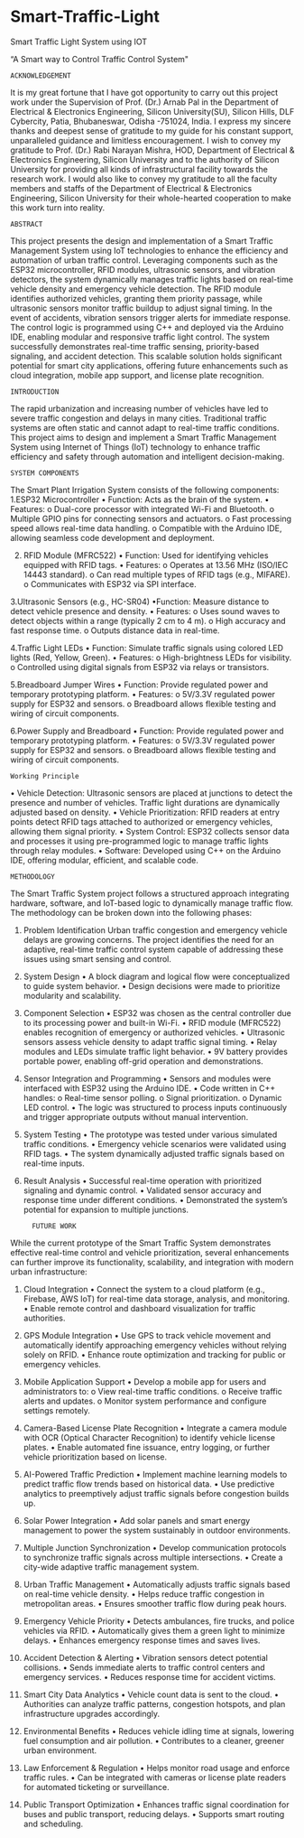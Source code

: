   # Smart-Traffic-Light

  Smart Traffic Light System using IOT

“A Smart way to Control Traffic Control System"




    ACKNOWLEDGEMENT

It is my great fortune that I have got opportunity to carry out this project work under the Supervision of Prof. (Dr.) Arnab Pal in the Department of Electrical & Electronics Engineering, Silicon
University(SU), Silicon Hills, DLF Cybercity, Patia, Bhubaneswar, Odisha -751024, India.
I express my sincere thanks and deepest sense of gratitude to my guide for his constant support, unparalleled guidance and limitless encouragement. I wish to convey my gratitude to Prof. (Dr.) Rabi
Narayan Mishra, HOD, Department of Electrical & Electronics Engineering, Silicon University and to the authority of Silicon
University for providing all kinds of infrastructural facility towards the research work. I would also like to convey my gratitude to all the
faculty members and staffs of the Department of Electrical &
Electronics Engineering, Silicon University for their whole-hearted cooperation to make this work turn into reality.
 
    ABSTRACT

This project presents the design and implementation of a Smart Traffic Management System using IoT technologies to enhance the efficiency and automation of urban traffic control. Leveraging components such as the ESP32 microcontroller, RFID modules, ultrasonic sensors, and vibration detectors, the system dynamically manages traffic lights based on real-time vehicle density and emergency vehicle detection.
The RFID module identifies authorized vehicles, granting them priority passage, while ultrasonic sensors monitor traffic buildup to adjust signal timing. In the event of accidents, vibration sensors trigger alerts for immediate response.
The control logic is programmed using C++ and deployed via the Arduino IDE, enabling modular and responsive traffic light control. The system successfully demonstrates real-time traffic sensing, priority-based signaling, and accident detection. This scalable solution holds significant potential for smart city applications, offering future enhancements such as cloud integration, mobile app support, and license plate recognition.



 
    INTRODUCTION

The rapid urbanization and increasing number of vehicles have led to severe traffic congestion and delays in many cities.
Traditional traffic systems are often static and cannot adapt to real-time traffic conditions. This project aims to design and implement a Smart Traffic Management System using Internet of Things (IoT) technology to enhance traffic efficiency and safety through automation and intelligent decision-making. 

 
    SYSTEM COMPONENTS
The Smart Plant Irrigation System consists of the following components:
1.ESP32 Microcontroller
  •	Function: Acts as the brain of the system.
  •	Features:
    o	Dual-core processor with integrated Wi-Fi and Bluetooth.
    o	Multiple GPIO pins for connecting sensors and actuators.
    o	Fast processing speed allows real-time data handling.
    o	Compatible with the Arduino IDE, allowing seamless code development and deployment.

2. RFID Module (MFRC522)
  •	Function: Used for identifying vehicles equipped with RFID tags.
  •	Features:
     o	Operates at 13.56 MHz (ISO/IEC 14443 standard).
     o	Can read multiple types of RFID tags (e.g., MIFARE).
     o	Communicates with ESP32 via SPI interface.
 
3.Ultrasonic Sensors (e.g., HC-SR04)
  •Function: Measure distance to detect vehicle presence and density.
  •	Features:
    o	Uses sound waves to detect objects within a range (typically 2 cm to 4 m).
    o	High accuracy and fast response time.
    o	Outputs distance data in real-time.

4.Traffic Light LEDs
  •	Function: Simulate traffic signals using colored LED lights (Red, Yellow, Green).
  •	Features:
    o	High-brightness LEDs for visibility.
    o	Controlled using digital signals from ESP32 via relays or transistors.
 
5.Breadboard Jumper Wires
  •	Function: Provide regulated power and temporary prototyping platform.
  •	Features:
    o	5V/3.3V regulated power supply for ESP32 and sensors.
    o	Breadboard allows flexible testing and wiring of circuit components.

6.Power Supply and Breadboard
  •	Function: Provide regulated power and temporary prototyping platform.
  •	Features:
    o	5V/3.3V regulated power supply for ESP32 and sensors.
    o	Breadboard allows flexible testing and wiring of circuit components.
 
 
 


    Working Principle
•	Vehicle Detection: Ultrasonic sensors are placed at junctions to detect the presence and number of vehicles. Traffic light durations are dynamically adjusted based on density.
•	Vehicle Prioritization: RFID readers at entry points detect RFID tags attached to authorized or emergency vehicles, allowing them signal priority.
•	System Control: ESP32 collects sensor data and processes it using pre-programmed logic to manage traffic lights through relay modules.
•	Software: Developed using C++ on the Arduino IDE, offering modular, efficient, and scalable code.
 
    METHODOLOGY

The Smart Traffic System project follows a structured approach integrating hardware, software, and IoT-based logic to dynamically manage traffic flow. The methodology can be broken down into the following phases:
1. Problem Identification
Urban traffic congestion and emergency vehicle delays are growing concerns. The project identifies the need for an adaptive, real-time traffic control system capable of addressing these issues using smart sensing and control.

2. System Design
•	A block diagram and logical flow were conceptualized to guide system behavior.
•	Design decisions were made to prioritize modularity and scalability.

3. Component Selection
•	ESP32 was chosen as the central controller due to its processing power and built-in Wi-Fi.
•	RFID module (MFRC522) enables recognition of emergency or authorized vehicles.
•	Ultrasonic sensors assess vehicle density to adapt traffic signal timing.
•	Relay modules and LEDs simulate traffic light behavior.
•	9V battery provides portable power, enabling off-grid operation and demonstrations.

4. Sensor Integration and Programming
•	Sensors and modules were interfaced with ESP32 using the Arduino IDE.
•	Code written in C++ handles:
  o	Real-time sensor polling.
  o	Signal prioritization.
  o Dynamic LED control.
•	The logic was structured to process inputs continuously and trigger appropriate outputs without manual intervention.

5. System Testing
•	The prototype was tested under various simulated traffic conditions.
•	Emergency vehicle scenarios were validated using RFID tags.
•	The system dynamically adjusted traffic signals based on real-time inputs.

6. Result Analysis
•	Successful real-time operation with prioritized signaling and dynamic control.
•	Validated sensor accuracy and response time under different conditions.
•	Demonstrated the system’s potential for expansion to multiple junctions.
 

         FUTURE WORK

While the current prototype of the Smart Traffic System demonstrates effective real-time control and vehicle prioritization, several enhancements can further improve its functionality, scalability, and integration with modern urban infrastructure:

1. Cloud Integration
•	Connect the system to a cloud platform (e.g., Firebase, AWS IoT) for real-time data storage, analysis, and monitoring.
•	Enable remote control and dashboard visualization for traffic authorities.

2. GPS Module Integration
•	Use GPS to track vehicle movement and automatically identify approaching emergency vehicles without relying solely on RFID.
•	Enhance route optimization and tracking for public or emergency vehicles.

3. Mobile Application Support
•	Develop a mobile app for users and administrators to:
  o	View real-time traffic conditions.
  o	Receive traffic alerts and updates.
  o	Monitor system performance and configure settings remotely.

4. Camera-Based License Plate Recognition
•	Integrate a camera module with OCR (Optical Character Recognition) to identify vehicle license plates.
•	Enable automated fine issuance, entry logging, or further vehicle prioritization based on license.

5. AI-Powered Traffic Prediction
•	Implement machine learning models to predict traffic flow trends based on historical data.
•	Use predictive analytics to preemptively adjust traffic signals before congestion builds up.

6. Solar Power Integration
•	Add solar panels and smart energy management to power the system sustainably in outdoor environments.

7. Multiple Junction Synchronization
•	Develop communication protocols to synchronize traffic signals across multiple intersections.
•	Create a city-wide adaptive traffic management system.


 
 



1. Urban Traffic Management
•	Automatically adjusts traffic signals based on real-time vehicle density.
•	Helps reduce traffic congestion in metropolitan areas.
•	Ensures smoother traffic flow during peak hours.

2. Emergency Vehicle Priority
•	Detects ambulances, fire trucks, and police vehicles via RFID.
•	Automatically gives them a green light to minimize delays.
•	Enhances emergency response times and saves lives.

3. Accident Detection & Alerting
•	Vibration sensors detect potential collisions.
•	Sends immediate alerts to traffic control centers and emergency services.
•	Reduces response time for accident victims.

4. Smart City Data Analytics
•	Vehicle count data is sent to the cloud.
•	Authorities can analyze traffic patterns, congestion hotspots, and plan infrastructure upgrades accordingly.

5. Environmental Benefits
•	Reduces vehicle idling time at signals, lowering fuel consumption and air pollution.
•	Contributes to a cleaner, greener urban environment.

6. Law Enforcement & Regulation
•	Helps monitor road usage and enforce traffic rules.
•	Can be integrated with cameras or license plate readers for automated ticketing or surveillance.

7. Public Transport Optimization
•	Enhances traffic signal coordination for buses and public transport, reducing delays.
•	Supports smart routing and scheduling.
